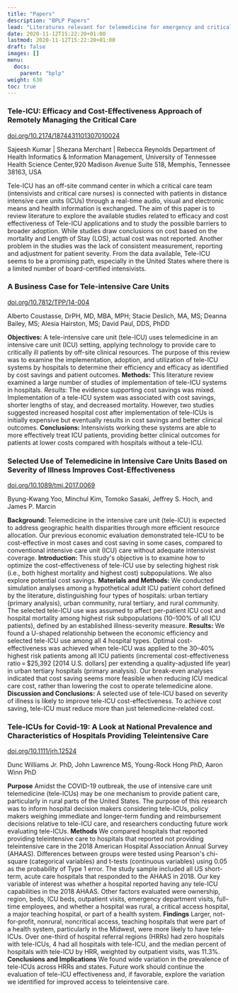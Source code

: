 ```yaml
---
title: "Papers"
description: "BPLP Papers"
lead: "Literatures relevant for telemedicine for emergency and critical care."
date: 2020-11-12T15:22:20+01:00
lastmod: 2020-11-12T15:22:20+01:00
draft: false
images: []
menu:
  docs:
    parent: "bplp"
weight: 630
toc: true
---
```


### Tele-ICU:  Efficacy and Cost-Effectiveness Approach of Remotely Managing the Critical Care
[doi.org/10.2174/1874431101307010024](https://doi.org/10.2174/1874431101307010024)

Sajeesh Kumar | Shezana Merchant | Rebecca Reynolds
Department of Health Informatics & Information Management, University of Tennessee Health Science Center,920 Madison Avenue Suite 518, Memphis, Tennessee 38163, USA

Tele-ICU has an off-site command center in which a critical care team (intensivists and critical care nurses) is connected with patients in distance intensive care units (ICUs) through a real-time audio, visual and electronic means and health information is exchanged. The aim of this paper is to review literature to explore the available studies related to efficacy and cost effectiveness of Tele-ICU applications and to study the possible barriers to broader adoption. While studies draw conclusions on cost based on the mortality and Length of Stay (LOS), actual cost was not reported. Another problem in the studies was the lack of consistent measurement, reporting and adjustment for patient severity. From the data available, Tele-ICU seems to be a promising path, especially in the United States where there is a limited number of board-certified intensivists.

### A Business Case for Tele-intensive Care Units
[doi.org/10.7812/TPP/14-004](https://doi.org/10.7812/TPP/14-004)

Alberto Coustasse, DrPH, MD, MBA, MPH; Stacie Deslich, MA, MS; Deanna Bailey, MS; Alesia Hairston, MS; David Paul, DDS, PhDD

**Objectives:** A tele-intensive care unit (tele-ICU) uses telemedicine in an intensive care unit (ICU) setting, applying technology to provide care to critically ill patients by off-site clinical resources. The purpose of this review was to examine the implementation, adoption, and utilization of tele-ICU systems by hospitals to determine their efficiency and efficacy as identified by cost savings and patient outcomes. **Methods:** This literature review examined a large number of studies of implementation of tele-ICU systems in hospitals. *Results:* The evidence supporting cost savings was mixed. Implementation of a tele-ICU system was associated with cost savings, shorter lengths of stay, and decreased mortality. However, two studies suggested increased hospital cost after implementation of tele-ICUs is initially expensive but eventually results in cost savings and better clinical outcomes. **Conclusions:** Intensivists working these systems are able to more effectively treat ICU patients, providing better clinical outcomes for patients at lower costs compared with hospitals without a tele-ICU.

### Selected Use of Telemedicine in Intensive Care Units Based on Severity of Illness Improves Cost-Effectiveness
[doi.org/10.1089/tmj.2017.0069](https://doi.org/10.1089/tmj.2017.0069)

Byung-Kwang Yoo, Minchul Kim, Tomoko Sasaki, Jeffrey S. Hoch, and James P. Marcin

**Background:** Telemedicine in the intensive care unit (tele-ICU) is expected to address geographic health disparities through more efficient resource allocation. Our previous economic evaluation demonstrated tele-ICU to be cost-effective in most cases and cost saving in some cases, compared to conventional intensive care unit (ICU) care without adequate intensivist coverage. **Introduction:** This study's objective is to examine how to optimize the cost-effectiveness of tele-ICU use by selecting highest risk (i.e., both highest mortality and highest cost) subpopulations. We also explore potential cost savings. **Materials and Methods:** We conducted simulation analyses among a hypothetical adult ICU patient cohort defined by the literature, distinguishing four types of hospitals: urban tertiary (primary analysis), urban community, rural tertiary, and rural community. The selected tele-ICU use was assumed to affect per-patient ICU cost and hospital mortality among highest risk subpopulations (10–100% of all ICU patients), defined by an established illness-severity measure.  **Results:** We found a U-shaped relationship between the economic efficiency and selected tele-ICU use among all 4 hospital types. Optimal cost-effectiveness was achieved when tele-ICU was applied to the 30–40% highest risk patients among all ICU patients (incremental cost-effectiveness ratio = $25,392 [2014 U.S. dollars] per extending a quality-adjusted life year) in urban tertiary hospitals (primary analysis). Our break-even analyses indicated that cost saving seems more feasible when reducing ICU medical care cost, rather than lowering the cost to operate telemedicine alone. **Discussion and Conclusions:** A selected use of tele-ICU based on severity of illness is likely to improve tele-ICU cost-effectiveness. To achieve cost saving, tele-ICU must reduce more than just telemedicine-related cost.

### Tele-ICUs for Covid-19: A Look at National Prevalence and Characteristics of Hospitals Providing Teleintensive Care
[doi.org/10.1111/jrh.12524](https://doi.org/10.1111/jrh.12524)

Dunc Williams Jr. PhD, John Lawrence MS, Young-Rock Hong PhD, Aaron Winn PhD

**Purpose** Amidst the COVID-19 outbreak, the use of intensive care unit telemedicine (tele-ICUs) may be one mechanism to provide patient care, particularly in rural parts of the United States. The purpose of this research was to inform hospital decision makers considering tele-ICUs, policy makers weighing immediate and longer-term funding and reimbursement decisions relative to tele-ICU care, and researchers conducting future work evaluating tele-ICUs. **Methods**
We compared hospitals that reported providing teleintensive care to hospitals that reported not providing teleintensive care in the 2018 American Hospital Association Annual Survey (AHAAS). Differences between groups were tested using Pearson's chi-square (categorical variables) and t-tests (continuous variables) using 0.05 as the probability of Type 1 error. The study sample included all US short-term, acute care hospitals that responded to the AHAAS in 2018. Our key variable of interest was whether a hospital reported having any tele-ICU capabilities in the 2018 AHAAS. Other factors evaluated were ownership, region, beds, ICU beds, outpatient visits, emergency department visits, full-time employees, and whether a hospital was rural, a critical access hospital, a major teaching hospital, or part of a health system. **Findings** Larger, not-for-profit, nonrural, noncritical access, teaching hospitals that were part of a health system, particularly in the Midwest, were more likely to have tele-ICUs. Over one-third of hospital referral regions (HRRs) had zero hospitals with tele-ICUs, 4 had all hospitals with tele-ICU, and the median percent of hospitals with tele-ICU by HRR, weighted by outpatient visits, was 11.3%. **Conclusions and Implications**
We found wide variation in the prevalence of tele-ICUs across HRRs and states. Future work should continue the evaluation of tele-ICU effectiveness and, if favorable, explore the variation we identified for improved access to teleintensive care.

